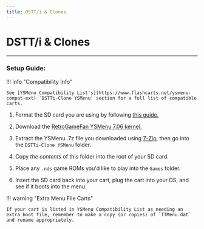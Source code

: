 ```yaml
---
title: DSTT/i & Clones
---
```


# DSTT/i & Clones

---

### Setup Guide:

!!! info "Compatibility Info"

    See [YSMenu Compatibility List's](https://www.flashcarts.net/ysmenu-compat-ext) `DSTTi-Clone YSMenu` section for a full list of compatible carts.

1. Format the SD card you are using by following [this guide.](https://wiki.hacks.guide/wiki/Formatting_an_SD_card)

1. Download the [RetroGameFan YSMenu 7.06 kernel.](https://gbatemp.net/download/retrogamefan-multi-cart-update.35737/download)

1. Extract the YSMenu .7z file you downloaded using [7-Zip](https://www.7-zip.org/), then go into the `DSTTi-Clone YSMenu` folder.

1. Copy *the contents* of this folder into the root of your SD card.

1. Place any `.nds` game ROMs you'd like to play into the `Games` folder.

1. Insert the SD card back into your cart, plug the cart into your DS, and see if it boots into the menu.

!!! warning "Extra Menu File Carts"

    If your cart is listed in YSMenu Compatibility List as needing an extra boot file, remember to make a copy (or copies) of `TTMenu.dat` and rename appropriately.